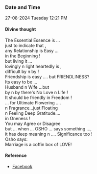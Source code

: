### Date and Time

27-08-2024 Tuesday 12:21 PM

#### Divine thought

The Essential Essence is … <br />
just to indicate that , <br />
any Relationship is Easy … <br />
in the Beginning ! <br />
but living it … <br />
lovingly n light heartedly is , <br />
difficult by n by ! <br />
Friendship is easy .... but FRIENDLINESS? <br />
Its easy to be ... <br />
Husband n Wife ...but <br />
by n by there's No Love n Life ! <br />
It should be friendly in Freedom ! <br />
... for Ultimate Flowering .... <br />
n Fragrance...just Floating <br />
n Feeling Deep Gratitude.... <br />
in Oneness ! <br />
You may Agree or Disagree <br />
but ... when ... OSHO ... says something ..., <br />
it has deep meaning n .... Significance too ! <br />
Osho says: <br />
Marriage is a coffin box of LOVE!

#### Reference

* [Facebook](https://www.facebook.com/share/v/bs3XA597dxtkJaSU/?mibextid=xfxF2i)

